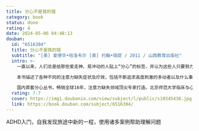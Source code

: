 ```yaml
---
title: 分心不是我的错
category: book
status: done
rating: 4
date: 2024-05-06 04:48:13
douban:
  id: "6516304"
  title: 分心不是我的错
  subtitle: "[美] 爱德华•哈洛韦尔 [美] 约翰•瑞提 / 2011 / 山西教育出版社"
  intro: >-
    一直以来，人们总是给那些爱走神、易冲动的人贴上“分心”的标签，并认为这些人只要努力，就能克服分心。其实，分心不是他们的错，分心只是一种病。如果善用其利，分心者可以拥有美好的人生；而误用其弊，分心者的一生将是阴霾的。真心希望这套“分心”丛书能够给分心者带来希望。

    本书描述了各种不同的注意力缺失症状及疗效，包括不断追求高度刺激的多动者以及什么事都不做的白日梦者。作者指出何时药物会有效以及如何使用行为的改变技巧。两位作者都患有注意力缺失症，但是都成为成功的心理医生，他们写这本书是想帮助其他分心者，使他们也能发挥潜力，拥有一个有意义的人生。

    国内首套分心丛书，畅销全球16年，注意力缺失领域顶尖专家打造。北京师范大学临床与心理咨询研究所所长刘翔平、北京大学精神卫生研究所教授王玉凤鼎立推荐。
  rating: 7.7
  cover: https://img1.doubanio.com/view/subject/l/public/s10345438.jpg
  link: https://book.douban.com/subject/6516304/
---
```


ADHD入门，自我发现旅途中新的一程，使用诸多案例帮助理解问题